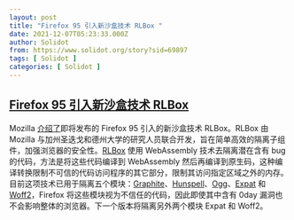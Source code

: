 ```yaml
---
layout: post
title: "Firefox 95 引入新沙盒技术 RLBox "
date: 2021-12-07T05:23:33.000Z
author: Solidot
from: https://www.solidot.org/story?sid=69897
tags: [ Solidot ]
categories: [ Solidot ]
---
```

<!--1638854613000-->
[Firefox 95 引入新沙盒技术 RLBox](https://www.solidot.org/story?sid=69897)
------

<div>
Mozilla <a href="https://hacks.mozilla.org/2021/12/webassembly-and-back-again-fine-grained-sandboxing-in-firefox-95/">介绍了</a>即将发布的 Firefox 95 引入的新沙盒技术 RLBox。RLBox 由 Mozilla 与加州圣迭戈和德州大学的研究人员联合开发，旨在简单高效的隔离子组件，加强浏览器的安全性。<a href="https://plsyssec.github.io/rlbox_sandboxing_api/sphinx/" target="_blank">RLBox</a> 使用 WebAssembly 技术去隔离潜在含有 bug 的代码，方法是将这些代码编译到 WebAssembly 然后再编译到原生码，这种编译转换限制不可信的代码访问程序的其它部分，限制其访问指定区域之外的内存。目前这项技术已用于隔离五个模块：<a href="https://scripts.sil.org/cms/scripts/page.php?site_id=projects&amp;item_id=graphite_home" target="_blank">Graphite</a>、<a href="http://hunspell.github.io/" target="_blank">Hunspell</a>、<a href="https://xiph.org/ogg/" target="_blank">Ogg</a>、<a href="https://libexpat.github.io/" target="_blank">Expat</a> 和 <a href="https://github.com/google/woff2" target="_blank">Woff2</a>，Firefox 将这些模块视为不信任的代码，因此即使其中含有 0day 漏洞也不会影响整体的浏览器。下一个版本将隔离另外两个模块 Expat 和 Woff2。
</div>
